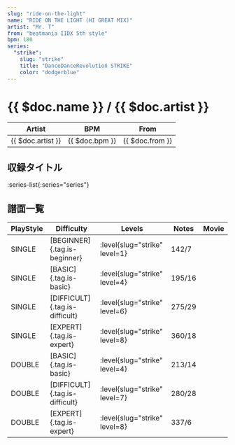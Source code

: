 ```yaml
---
slug: "ride-on-the-light"
name: "RIDE ON THE LIGHT (HI GREAT MIX)"
artist: "Mr. T"
from: "beatmania IIDX 5th style"
bpm: 180
series:
  "strike":
    slug: "strike"
    title: "DanceDanceRevolution STRIKE"
    color: "dodgerblue"
---
```


# {{ $doc.name }} / {{ $doc.artist }}

|Artist|BPM|From|
|------|---|----|
|{{ $doc.artist }}|{{ $doc.bpm }}|{{ $doc.from }}|

## 収録タイトル

:series-list{:series="series"}

## 譜面一覧

|PlayStyle|Difficulty|Levels|Notes|Movie|
|---------|----------|------|-----|-----|
|SINGLE|[BEGINNER]{.tag.is-beginner}|:level{slug="strike" level=1}|142/7||
|SINGLE|[BASIC]{.tag.is-basic}|:level{slug="strike" level=4}|195/16||
|SINGLE|[DIFFICULT]{.tag.is-difficult}|:level{slug="strike" level=6}|275/29||
|SINGLE|[EXPERT]{.tag.is-expert}|:level{slug="strike" level=8}|360/18||
|DOUBLE|[BASIC]{.tag.is-basic}|:level{slug="strike" level=4}|213/14||
|DOUBLE|[DIFFICULT]{.tag.is-difficult}|:level{slug="strike" level=7}|280/28||
|DOUBLE|[EXPERT]{.tag.is-expert}|:level{slug="strike" level=8}|337/6||

